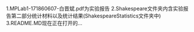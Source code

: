 1.MPLab1-171860607-白晋斌.pdf为实验报告
2.Shakespeare文件夹内含实验报告第二部分统计材料以及统计结果(ShakespeareStatistics文件夹中)
3.README.MD现在正在打开的...